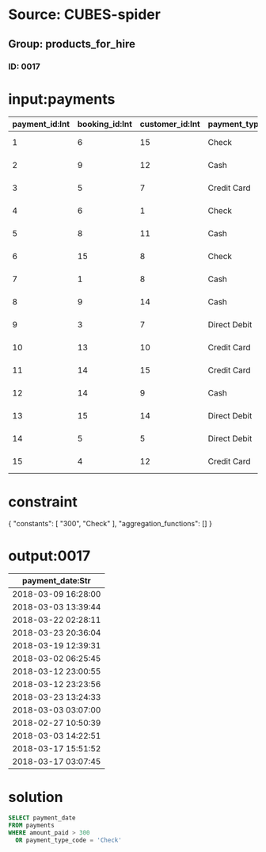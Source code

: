 # Source: CUBES-spider
## Group: products_for_hire
### ID: 0017

# input:payments

| payment_id:Int | booking_id:Int | customer_id:Int | payment_type_code:Str | amount_paid_in_full_yn:Str | payment_date:Str | amount_due:Dbl | amount_paid:Dbl |
|---|---|---|---|---|---|---|---|
| 1 | 6 | 15 | Check | 1 | 2018-03-09 16:28:00 | 369.52 | 206.27 |
| 2 | 9 | 12 | Cash | 1 | 2018-03-03 13:39:44 | 278.6 | 666.45 |
| 3 | 5 | 7 | Credit Card | 0 | 2018-03-22 15:00:23 | 840.06 | 135.7 |
| 4 | 6 | 1 | Check | 0 | 2018-03-22 02:28:11 | 678.29 | 668.4 |
| 5 | 8 | 11 | Cash | 1 | 2018-03-23 20:36:04 | 830.25 | 305.65 |
| 6 | 15 | 8 | Check | 0 | 2018-03-19 12:39:31 | 410.1 | 175.54 |
| 7 | 1 | 8 | Cash | 1 | 2018-03-02 06:25:45 | 482.26 | 602.8 |
| 8 | 9 | 14 | Cash | 1 | 2018-03-12 23:00:55 | 653.18 | 505.23 |
| 9 | 3 | 7 | Direct Debit | 0 | 2018-03-12 23:23:56 | 686.85 | 321.58 |
| 10 | 13 | 10 | Credit Card | 1 | 2018-03-23 13:24:33 | 486.75 | 681.21 |
| 11 | 14 | 15 | Credit Card | 1 | 2018-03-03 03:07:00 | 259.18 | 464.06 |
| 12 | 14 | 9 | Cash | 0 | 2018-02-27 10:50:39 | 785.73 | 685.32 |
| 13 | 15 | 14 | Direct Debit | 0 | 2018-03-03 14:22:51 | 665.58 | 307.14 |
| 14 | 5 | 5 | Direct Debit | 1 | 2018-03-17 15:51:52 | 407.51 | 704.41 |
| 15 | 4 | 12 | Credit Card | 1 | 2018-03-17 03:07:45 | 631.93 | 334.2 |

# constraint

{
  "constants": [
    "300",
    "Check"
  ],
  "aggregation_functions": []
}

# output:0017

| payment_date:Str |
|---|
| 2018-03-09 16:28:00 |
| 2018-03-03 13:39:44 |
| 2018-03-22 02:28:11 |
| 2018-03-23 20:36:04 |
| 2018-03-19 12:39:31 |
| 2018-03-02 06:25:45 |
| 2018-03-12 23:00:55 |
| 2018-03-12 23:23:56 |
| 2018-03-23 13:24:33 |
| 2018-03-03 03:07:00 |
| 2018-02-27 10:50:39 |
| 2018-03-03 14:22:51 |
| 2018-03-17 15:51:52 |
| 2018-03-17 03:07:45 |

# solution

```sql
SELECT payment_date
FROM payments
WHERE amount_paid > 300
  OR payment_type_code = 'Check'
```

